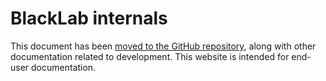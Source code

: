 # BlackLab internals

This document has been [moved to the GitHub repository](https://github.com/INL/BlackLab/tree/dev/doc/#readme), along with other documentation related to development. This website is intended for end-user documentation. 
